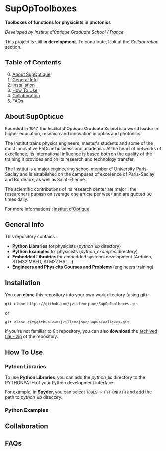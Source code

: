 # SupOpToolboxes

**Toolboxes of functions for physicists in photonics**

*Developed by Institut d'Optique Graduate School / France*

This project is still **in development**. To contribute, look at the *Collaboration* section.

## Table of Contents
0. [About SupOptique](#about-supoptique)
1. [General Info](#general-info)
2. [Installation](#installation)
3. [How To Use](#how-to-use)
4. [Collaboration](#collaboration)
5. [FAQs](#faqs)

## About SupOptique
Founded in 1917, the Institut d'Optique Graduate School is a world leader in higher education, research and innovation in optics and photonics.

The Institut trains physics engineers, master's students and some of the most innovative PhDs in business and academia.
At the heart of networks of excellence, its international influence is based both on the quality of the training it provides and on its research and technology transfer.

The Institut is a major engineering school member of University Paris-Saclay and is established on the campuses of excellence of Paris-Saclay and Bordeaux, as well as Saint-Etienne.

The scientific contributions of its research center are major : the researchers publish on average one article per week and are quoted 30 times daily.

For more informations : [Institut d'Optique](https://www.institutoptique.fr/en)

## General Info

This repository contains :

- **Python Libraries** for physicists (*python_lib* directory)
- **Python Examples** for physicists (*python_examples* directory)
- **Embedded Librairies** for embedded systems development (Arduino, STM32 MBED, STM32 HAL...)
- **Engineers and Physicits Courses and Problems** (engineers training)

## Installation

You can **clone** this repository into your own work directory (using git) :

```
git clone https://github.com/jvillemejane/SupOpToolboxes.git
```

or

```
git clone git@github.com:jvillemejane/SupOpToolboxes.git
```

If you're not familiar to Git repository, you can also **download** the [archived file - zip](https://github.com/jvillemejane/SupOpToolboxes/archive/refs/heads/main.zip) of the repository.

## How To Use

### Python Libraries

To use **Python Libraries**, you can add the *python_lib* directory to the PYTHONPATH of your Python development interface. 

For example, in **Spyder**, you can select `TOOLS > PYTHONPATH` and add the path to *python_lib* directory.

### Python Examples


## Collaboration


## FAQs
